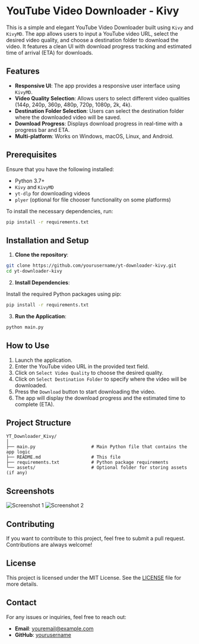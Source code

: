 
# YouTube Video Downloader - Kivy

This is a simple and elegant YouTube Video Downloader built using `Kivy` and `KivyMD`. The app allows users to input a YouTube video URL, select the desired video quality, and choose a destination folder to download the video. It features a clean UI with download progress tracking and estimated time of arrival (ETA) for downloads.

## Features

- **Responsive UI**: The app provides a responsive user interface using `KivyMD`.
- **Video Quality Selection**: Allows users to select different video qualities (144p, 240p, 360p, 480p, 720p, 1080p, 2k, 4k).
- **Destination Folder Selection**: Users can select the destination folder where the downloaded video will be saved.
- **Download Progress**: Displays download progress in real-time with a progress bar and ETA.
- **Multi-platform**: Works on Windows, macOS, Linux, and Android.

## Prerequisites

Ensure that you have the following installed:

- Python 3.7+
- `Kivy` and `KivyMD`
- `yt-dlp` for downloading videos
- `plyer` (optional for file chooser functionality on some platforms)

To install the necessary dependencies, run:

```bash
pip install -r requirements.txt
```

## Installation and Setup

1. **Clone the repository**:

```bash
git clone https://github.com/yourusername/yt-downloader-kivy.git
cd yt-downloader-kivy
```

2. **Install Dependencies**:

Install the required Python packages using pip:

```bash
pip install -r requirements.txt
```

3. **Run the Application**:

```bash
python main.py
```

## How to Use

1. Launch the application.
2. Enter the YouTube video URL in the provided text field.
3. Click on `Select Video Quality` to choose the desired quality.
4. Click on `Select Destination Folder` to specify where the video will be downloaded.
5. Press the `Download` button to start downloading the video.
6. The app will display the download progress and the estimated time to complete (ETA).

## Project Structure

```
YT_Downloader_Kivy/
│
├── main.py                     # Main Python file that contains the app logic
├── README.md                   # This file
├── requirements.txt            # Python package requirements
└── assets/                     # Optional folder for storing assets (if any)
```

## Screenshots

![Screenshot 1](screenshots/screen1.png)
![Screenshot 2](screenshots/screen2.png)

## Contributing

If you want to contribute to this project, feel free to submit a pull request. Contributions are always welcome!

## License

This project is licensed under the MIT License. See the [LICENSE](LICENSE) file for more details.

## Contact

For any issues or inquiries, feel free to reach out:

- **Email**: youremail@example.com
- **GitHub**: [yourusername](https://github.com/yourusername)
